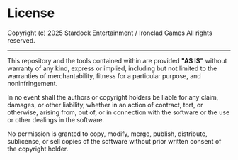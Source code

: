 # License

Copyright (c) 2025 Stardock Entertainment / Ironclad Games 
All rights reserved.

---

This repository and the tools contained within are provided **"AS IS"** without warranty of any kind, express or implied, including but not limited to the warranties of merchantability, fitness for a particular purpose, and noninfringement.  

In no event shall the authors or copyright holders be liable for any claim, damages, or other liability, whether in an action of contract, tort, or otherwise, arising from, out of, or in connection with the software or the use or other dealings in the software.  

No permission is granted to copy, modify, merge, publish, distribute, sublicense, or sell copies of the software without prior written consent of the copyright holder.
